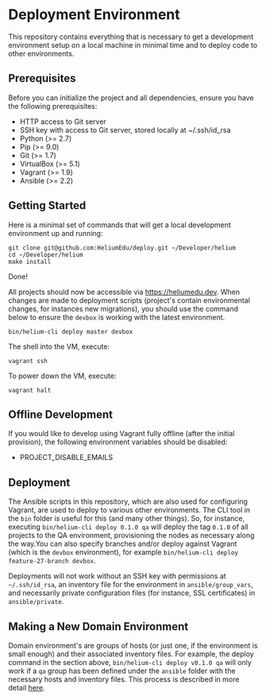 # Deployment Environment

This repository contains everything that is necessary to get a development environment setup on a local machine in minimal time and to deploy code to
other environments.

## Prerequisites

Before you can initialize the project and all dependencies, ensure you have the following prerequisites:

* HTTP access to Git server
* SSH key with access to Git server, stored locally at ~/.ssh/id_rsa
* Python (>= 2.7)
* Pip (>= 9.0)
* Git (>= 1.7)
* VirtualBox (>= 5.1)
* Vagrant (>= 1.9)
* Ansible (>= 2.2)

## Getting Started

Here is a minimal set of commands that will get a local development environment up and running:

```
git clone git@github.com:HeliumEdu/deploy.git ~/Developer/helium
cd ~/Developer/helium
make install
```

Done!

All projects should now be accessible via https://heliumedu.dev. When changes are made to deployment scripts (project's
contain environmental changes, for instances new migrations), you should use the command below to ensure the `devbox` is
working with the latest environment.

```
bin/helium-cli deploy master devbox
```

The shell into the VM, execute:

```
vagrant ssh
```

To power down the VM, execute:

```
vagrant halt
```

## Offline Development

If you would like to develop using Vagrant fully offline (after the initial provision), the following environment variables should be disabled:

* PROJECT_DISABLE_EMAILS

## Deployment

The Ansible scripts in this repository, which are also used for configuring Vagrant, are used to deploy to various other environments. The
CLI tool in the `bin` folder is useful for this (and many other things). So, for instance, executing `bin/helium-cli deploy 0.1.0 qa`
will deploy the tag `0.1.0` of all projects to the QA environment, provisioning the nodes as necessary along the way.You can also specify
branches and/or deploy against Vagrant (which is the `devbox` environment), for example `bin/helium-cli deploy feature-27-branch devbox`.

Deployments will not work without an SSH key with permissions at `~/.ssh/id_rsa`, an inventory file for the environment in `ansible/group_vars`, and
necessarily private configuration files (for instance, SSL certificates) in `ansible/private`.

## Making a New Domain Environment

Domain environment's are groups of hosts (or just one, if the environment is small enough) and their associated inventory files. For example,
the deploy command in the section above, `bin/helium-cli deploy v0.1.0 qa` will only work if a `qa` group has been defined under the `ansible`
folder with the necessary hosts and inventory files. This process is described in more detail [here](ansible).
